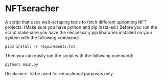 # NFTseracher
A script that uses web-scraping tools to fetch different upcoming NFT projects. (Make sure you have python and pip installed.)
Before you run the script make sure you have the neccessary pip libararies installed on your system with the following command:
```
pip3 install -r requirements.txt
```
Then you can easily run the script with the following command:
```
python3 main.py
```

Disclaimer: To be used for educational purposes only.
